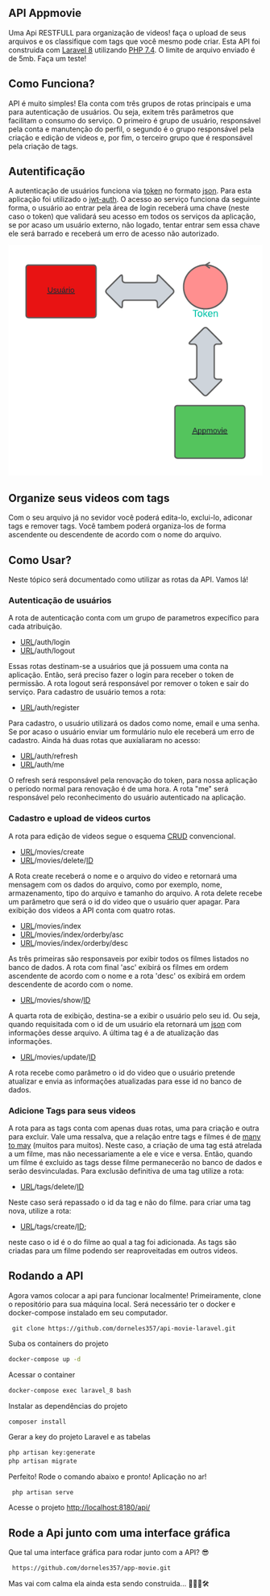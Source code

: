 ## API Appmovie
Uma Api RESTFULL para organização de videos! faça o upload de seus arquivos e os classifique com tags que você mesmo pode criar. Esta API foi construida com [Laravel 8](https://laravel.com/docs/8.x) utilizando [PHP 7.4](https://www.php.net/releases/7_4_0.php). O limite de arquivo enviado é de 5mb. Faça um teste!

## Como Funciona?
API é muito simples! Ela conta com três grupos de rotas principais e uma para autenticação de usuários. Ou seja, exitem três parâmetros que facilitam o consumo do serviço. O primeiro é grupo de usuário, responsável pela conta e manutenção do perfil, o segundo é o grupo responsável pela criação e edição de videos e, por fim, o terceiro grupo que é responsável pela criação de tags.

## Autentificação
A autenticação de usuários funciona via [token](https://pt.wikipedia.org/wiki/Token_(chave_eletr%C3%B4nica)) no formato [json](https://www.json.org/json-en.htmljwt-). Para esta aplicação foi utilizado o [jwt-auth](https://jwt-auth.readthedocs.io/en/develop/). O acesso ao serviço funciona da seguinte forma, o usuário ao entrar pela  área de login receberá uma chave (neste caso o token) que validará seu acesso em todos os serviços da aplicação, se por acaso um usuário externo, não logado, tentar entrar sem essa chave ele será barrado e receberá um erro de acesso não autorizado.

<img src="./public/img/api-auth.png" alt="sequência" width="600">

## Organize seus videos com tags
Com o seu arquivo já no sevidor você poderá edita-lo, exclui-lo, adiconar tags e remover tags. Você tambem poderá organiza-los de forma ascendente ou descendente de acordo com o nome do arquivo.

## Como Usar?
Neste tópico será documentado como utilizar as rotas da API. Vamos lá!
### Autenticação de usuários
A rota de autenticação conta com um grupo de parametros expecífico para cada atribuição.

* [URL](http://localhost:8180)/auth/login   
* [URL](http://localhost:8180)/auth/logout   

Essas rotas destinam-se a usuários que já possuem uma conta na aplicação. Então, será preciso fazer o login para receber o token de permissão. A rota logout será responsável por remover o token e sair do serviço. Para cadastro de usuário temos a rota:

* [URL](http://localhost:8180/api)/auth/register 

Para cadastro, o usuário utilizará os dados como nome, email e uma senha. Se por acaso o usuário enviar um formulário nulo ele receberá um erro de cadastro. Ainda há duas rotas que auxíaliaram no acesso:

* [URL](http://localhost:8180/api)/auth/refresh 
* [URL](http://localhost:8180/api)/auth/me 

O refresh será responsável pela renovação do token, para nossa aplicação o periodo normal para renovação é de uma hora. A rota "me" será responsável pelo reconhecimento do usuário autenticado na aplicação.

### Cadastro e upload de videos curtos
A rota para edição de videos segue o esquema [CRUD](https://developer.mozilla.org/pt-BR/docs/Glossary/CRUD) convencional.

* [URL](http://localhost:8180/api)/movies/create
* [URL](http://localhost:8180/api)/movies/delete/[ID]()

A Rota create receberá o nome e o arquivo do video e retornará uma mensagem com os dados do arquivo, como por exemplo, nome, armazenamento, tipo do arquivo e tamanho do arquivo. A rota delete recebe um parâmetro que será o id do video que o usuário quer apagar. Para exibição dos videos a API conta com quatro rotas.

* [URL](http://localhost:8180/api)/movies/index
* [URL](http://localhost:8180/api)/movies/index/orderby/asc
* [URL](http://localhost:8180/api)/movies/index/orderby/desc

As três primeiras são responsaveis por exibir todos os filmes listados no banco de dados. A rota com final 'asc' exibirá os filmes em ordem ascendente de acordo com o nome e a rota 'desc' os exibirá em ordem descendente de acordo com o nome.

* [URL](http://localhost:8180)/movies/show/[ID]()

A quarta rota de exibição, destina-se a exibir o usuário pelo seu id. Ou seja, quando requisitada com o id de um usuário ela retornará um [json](https://www.json.org/json-en.htmljwt-) com informações desse arquivo. A última tag é a de atualização das informações.

* [URL](http://localhost:8180)/movies/update/[ID]()

A rota recebe como parâmetro o id do video que o usuário pretende atualizar e envia as informações atualizadas para esse id no banco de dados. 
### Adicione Tags para seus videos
A rota para as tags conta com apenas duas rotas, uma para criação e outra para excluir. Vale uma ressalva, que a relação entre tags e filmes é de [many to may](https://en.wikipedia.org/wiki/Many-to-many_(data_model)) (muitos para muitos). Neste caso, a criação de uma tag está atrelada a um filme, mas não necessariamente a ele e vice e versa. Então, quando um filme é excluido as tags desse filme permanecerão no banco de dados e serão desvinculadas. Para exclusão definitiva de uma tag utilize a rota:

* [URL](http://localhost:8180)/tags/delete/[ID]()

Neste caso será repassado o id da tag e não do filme. para criar uma tag nova, utilize a rota:

* [URL](http://localhost:8180)/tags/create/[ID]();

neste caso o id é o do filme ao qual a tag foi adicionada. As tags são criadas para um filme podendo ser reaproveitadas em outros videos.

## Rodando a API
Agora vamos colocar a api para funcionar localmente! Primeiramente, clone o repositório para sua máquina local. Será necessário ter o docker e docker-compose instalado em seu computador.

     git clone https://github.com/dorneles357/api-movie-laravel.git

Suba os containers do projeto
```sh
docker-compose up -d
```

Acessar o container
```sh
docker-compose exec laravel_8 bash
```

Instalar as dependências do projeto
```sh
composer install
```

Gerar a key do projeto Laravel e as tabelas
```sh
php artisan key:generate
php artisan migrate
```
 
Perfeito! Rode o comando abaixo e pronto! Aplicação no ar!
  
     php artisan serve

Acesse o projeto
[http://localhost:8180/api/](http://localhost:8180/api/)
 

## Rode a Api junto com uma interface gráfica 

Que tal uma interface gráfica para rodar junto com a API? 😎

     https://github.com/dorneles357/app-movie.git

Mas vai com calma ela ainda esta sendo construida... 👨🏾‍💻🛠️


